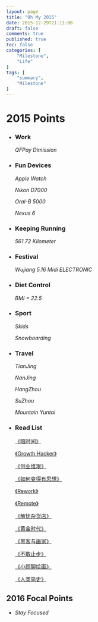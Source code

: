 ```yaml
---
layout: page
title: "Oh My 2015"
date: 2015-12-29T21:11:00
draft: false
comments: true
published: true
toc: false
categories: [
    "Milestone",
    "Life"
]
tags: [
    "summary",
    "Milestone"
]
---
```


# **2015 Points**


* ### **Work**

	*QFPay Dimission*

* ### **Fun Devices**

	*Apple Watch*

	*Nikon D7000*

	*Oral-B 5000*

	*Nexus 6*

<!-- more -->

* ###  **Keeping Running**

	*561.72 Kilometer*

* ###  **Festival**

	*Wujiang 5.16 Midi ELECTRONIC*

* ###  **Diet Control**

	*BMI = 22.5*

* ### **Sport**

	*Skids*

	*Snowboarding*

* ###  **Travel**

	*TianJing*

	*NanJing*

	*HangZhou*

	*SuZhou*

	*Mountain Yuntai*

* ### **Read List**

	[《暗时间》][1]

	[《Growth Hacker》][2]

	[《创业维艰》][3]

	[《如何变得有思想》][4]

	[《Rework》][5]

	[《Remote》][6]

	[《解忧杂货店》][7]

	[《黄金时代》][8]

	[《黑客与画家》][9]

	[《不敢止步》][10]

	[《小顾聊绘画》][11]

	[《人类简史》][12]


## **2016 Focal Points**

*  *Stay Focused*

[1]: http://book.douban.com/subject/6709809/
[2]: http://book.douban.com/subject/26541801/
[3]: http://book.douban.com/subject/26306686/
[4]: http://book.douban.com/subject/26268552/
[5]: http://book.douban.com/subject/5320866/
[6]: http://book.douban.com/subject/21362627/
[7]: http://book.douban.com/subject/25862578/
[8]: http://book.douban.com/subject/1089243/
[9]: http://book.douban.com/subject/6021440/
[10]: http://book.douban.com/subject/26135794/
[11]: http://book.douban.com/subject/25811462/
[12]: http://book.douban.com/subject/25985021/
